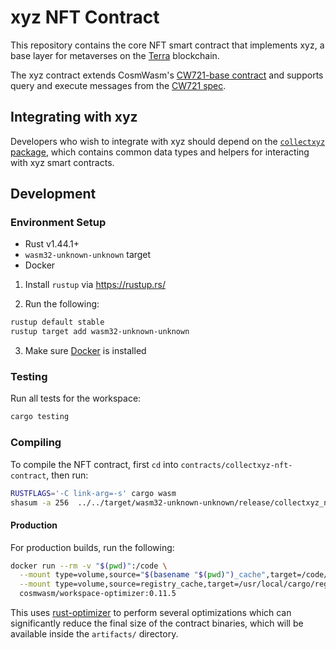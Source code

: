 # xyz NFT Contract

This repository contains the core NFT smart contract that implements xyz, a base layer for metaverses on the [Terra](https://terra.money) blockchain.

The xyz contract extends CosmWasm's [CW721-base contract](https://github.com/CosmWasm/cw-plus/tree/v0.9.1/contracts/cw721-base) and supports query and execute messages from the [CW721 spec](https://github.com/CosmWasm/cw-plus/tree/v0.9.1/packages/cw721#cw721-spec-non-fungible-tokens).

## Integrating with xyz

Developers who wish to integrate with xyz should depend on the [`collectxyz` package](https://crates.io/crates/collectxyz), which contains common data types and helpers for interacting with xyz smart contracts.

## Development

### Environment Setup

- Rust v1.44.1+
- `wasm32-unknown-unknown` target
- Docker

1. Install `rustup` via https://rustup.rs/

2. Run the following:

```sh
rustup default stable
rustup target add wasm32-unknown-unknown
```

3. Make sure [Docker](https://www.docker.com/) is installed

### Testing

Run all tests for the workspace:

```sh
cargo testing
```

### Compiling

To compile the NFT contract, first `cd` into `contracts/collectxyz-nft-contract`, then run:

```sh
RUSTFLAGS='-C link-arg=-s' cargo wasm
shasum -a 256  ../../target/wasm32-unknown-unknown/release/collectxyz_nft_contract.wasm
```

#### Production

For production builds, run the following:

```sh
docker run --rm -v "$(pwd)":/code \
  --mount type=volume,source="$(basename "$(pwd)")_cache",target=/code/target \
  --mount type=volume,source=registry_cache,target=/usr/local/cargo/registry \
  cosmwasm/workspace-optimizer:0.11.5
```

This uses [rust-optimizer](https://github.com/cosmwasm/rust-optimizer) to perform several optimizations which can significantly reduce the final size of the contract binaries, which will be available inside the `artifacts/` directory.
